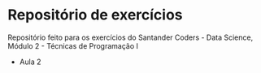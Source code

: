 # Repositório de exercícios
Repositório feito para os exercícios do Santander Coders - Data Science, Módulo 2 - Técnicas de Programação I

- Aula 2
